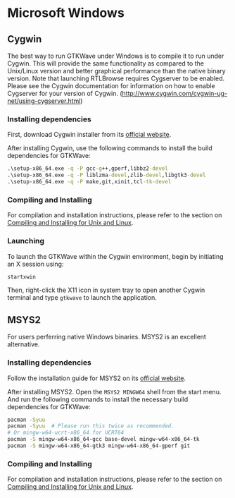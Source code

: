 # Microsoft Windows

## Cygwin

The best way to run GTKWave under Windows is to compile it to run under
Cygwin. This will provide the same functionality as compared to the
Unix/Linux version and better graphical performance than the native
binary version. Note that launching RTLBrowse requires Cygserver to
be enabled. Please see the Cygwin documentation for information on
how to enable Cygserver for your version of Cygwin.
(<http://www.cygwin.com/cygwin-ug-net/using-cygserver.html>)

### Installing dependencies

First, download Cygwin installer from its
[official website](https://www.cygwin.com/install.html).

After installing Cygwin, use the following commands to
install the build dependencies for GTKWave:

```bat
.\setup-x86_64.exe -q -P gcc-g++,gperf,libbz2-devel
.\setup-x86_64.exe -q -P liblzma-devel,zlib-devel,libgtk3-devel
.\setup-x86_64.exe -q -P make,git,xinit,tcl-tk-devel
```

### Compiling and Installing

For compilation and installation instructions, please refer
to the section on [Compiling and Installing for Unix and
Linux](./unix_linux.md#compiling-and-installing).

### Launching

To launch the GTKWave within the Cygwin environment, begin
by initiating an X session using:

```bash
startxwin
```

Then, right-click the X11 icon in system tray to open another Cygwin
terminal and type `gtkwave` to launch the application.

## MSYS2

For users perferring native Windows binaries. MSYS2 is an
excellent alternative.

### Installing dependencies

Follow the installation guide for MSYS2 on its [official website](https://www.msys2.org/).

After installing MSYS2. Open the `MSYS2 MINGW64` shell from the start menu.
And run the following commands to install the necessary build dependencies
for GTKWave:

```bash
pacman -Syuu
pacman -Syuu  # Please run this twice as recommended.
# Or mingw-w64-ucrt-x86_64 for UCRT64
pacman -S mingw-w64-x86_64-gcc base-devel mingw-w64-x86_64-tk
pacman -S mingw-w64-x86_64-gtk3 mingw-w64-x86_64-gperf git
```

### Compiling and Installing

For compilation and installation instructions, please refer
to the section on [Compiling and Installing for Unix and
Linux](./unix_linux.md#compiling-and-installing).

